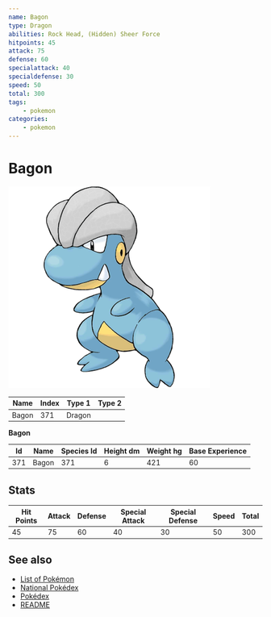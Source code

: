 ```yaml
---
name: Bagon
type: Dragon
abilities: Rock Head, (Hidden) Sheer Force
hitpoints: 45
attack: 75
defense: 60
specialattack: 40
specialdefense: 30
speed: 50
total: 300
tags:
    - pokemon
categories:
    - pokemon
---
```


# Bagon


![Bagon](images/371.png)

| **Name** | **Index** | **Type 1** | **Type 2** |
|----|----|----|----|
| Bagon | 371 | Dragon  |  |

**Bagon** 




| **Id** | **Name** | **Species Id** | **Height dm** | **Weight hg** | **Base Experience** |
|--------|----------|----------------|------------|------------|---------------------|
| 371 | Bagon | 371 | 6 | 421 | 60 |



## Stats

| **Hit Points** | **Attack** | **Defense** | **Special Attack** | **Special Defense** | **Speed** | **Total** |
|----------------|------------|-------------|--------------------|---------------------|-----------|-----------|
| 45 | 75 | 60 | 40 | 30 | 50 | 300 |

## See also

- [List of Pokémon](../pokemon.md)
- [National Pokédex](../national_pokedex.md)
- [Pokédex](../pokedex.md)
- [README](../README.md)
